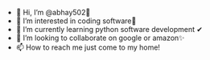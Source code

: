 - 👋 Hi, I’m @abhay502🎃
- 👀 I’m interested in coding software👀
- 🌱 I’m currently learning python software development ✔
- 💞️ I’m looking to collaborate on google or amazon✨
- 📫 How to reach me just come to my home!

<!---
abhay502/abhay502 is a ✨ special ✨ repository because its `README.md` (this file) appears on your GitHub profile.
You can click the Preview link to take a look at your changes.
--->
